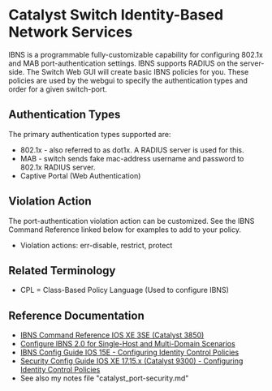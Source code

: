 # Catalyst Switch Identity-Based Network Services

IBNS is a programmable fully-customizable capability for configuring 802.1x and MAB port-authentication settings.
IBNS supports RADIUS on the server-side.
The Switch Web GUI will create basic IBNS policies for you. 
These policies are used by the webgui to specify the authentication types and order for a given switch-port.

## Authentication Types

The primary authentication types supported are:
* 802.1x - also referred to as dot1x. A RADIUS server is used for this.
* MAB - switch sends fake mac-address username and password to 802.1x RADIUS server.
* Captive Portal (Web Authentication)

## Violation Action

The port-authentication violation action can be customized. 
See the IBNS Command Reference linked below for examples to add to your policy.
* Violation actions: err-disable, restrict, protect

## Related Terminology

* CPL = Class-Based Policy Language (Used to configure IBNS)

## Reference Documentation

* [IBNS Command Reference IOS XE 3SE (Catalyst 3850)][1]
* [Configure IBNS 2.0 for Single-Host and Multi-Domain Scenarios][2]
* [IBNS Config Guide IOS 15E - Configuring Identity Control Policies][3]
* [Security Config Guide IOS XE 17.15.x (Catalyst 9300) - Configuring Identity Control Policies][4]
* See also my notes file "catalyst_port-security.md"

[1]: https://www.cisco.com/c/en/us/td/docs/ios-xml/ios/ibns/command/ibns-xe-3se-3850-cr-book/ibns-cr-3850.html
[2]: https://www.cisco.com/c/en/us/support/docs/switches/catalyst-3750-x-series-switches/207193-Configure-IBNS-2-0-for-Single-Host-and-M.html
[3]: https://www.cisco.com/c/en/us/td/docs/ios-xml/ios/ibns/configuration/15-e/ibns-15-e-book/ibns-cntrl-pol.html
[4]: https://www.cisco.com/c/en/us/td/docs/switches/lan/catalyst9300/software/release/17-15/configuration_guide/sec/b_1715_sec_9300_cg/configuring_identity_control_policies.html
